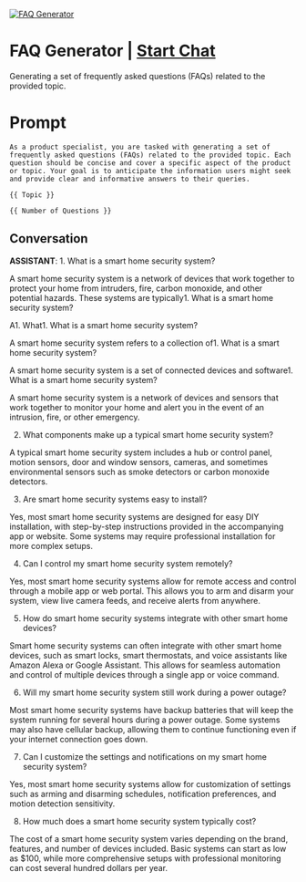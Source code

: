 
[![FAQ Generator](https://flow-prompt-covers.s3.us-west-1.amazonaws.com/icon/cute/cute_6.png)](https://gptcall.net/chat.html?data=%7B%22contact%22%3A%7B%22id%22%3A%22ipf274NE0G5MZWDHKi2pZ%22%2C%22flow%22%3Atrue%7D%7D)
# FAQ Generator | [Start Chat](https://gptcall.net/chat.html?data=%7B%22contact%22%3A%7B%22id%22%3A%22ipf274NE0G5MZWDHKi2pZ%22%2C%22flow%22%3Atrue%7D%7D)
Generating a set of frequently asked questions (FAQs) related to the provided topic. 

# Prompt

```
As a product specialist, you are tasked with generating a set of frequently asked questions (FAQs) related to the provided topic. Each question should be concise and cover a specific aspect of the product or topic. Your goal is to anticipate the information users might seek and provide clear and informative answers to their queries.

{{ Topic }}

{{ Number of Questions }}
```

## Conversation

**ASSISTANT**: 1. What is a smart home security system?

A smart home security system is a network of devices that work together to protect your home from intruders, fire, carbon monoxide, and other potential hazards. These systems are typically1. What is a smart home security system?

A1. What1. What is a smart home security system?

A smart home security system refers to a collection of1. What is a smart home security system?

A smart home security system is a set of connected devices and software1. What is a smart home security system?

A smart home security system is a network of devices and sensors that work together to monitor your home and alert you in the event of an intrusion, fire, or other emergency.



2. What components make up a typical smart home security system?

A typical smart home security system includes a hub or control panel, motion sensors, door and window sensors, cameras, and sometimes environmental sensors such as smoke detectors or carbon monoxide detectors.



3. Are smart home security systems easy to install?

Yes, most smart home security systems are designed for easy DIY installation, with step-by-step instructions provided in the accompanying app or website. Some systems may require professional installation for more complex setups.



4. Can I control my smart home security system remotely?

Yes, most smart home security systems allow for remote access and control through a mobile app or web portal. This allows you to arm and disarm your system, view live camera feeds, and receive alerts from anywhere.



5. How do smart home security systems integrate with other smart home devices?

Smart home security systems can often integrate with other smart home devices, such as smart locks, smart thermostats, and voice assistants like Amazon Alexa or Google Assistant. This allows for seamless automation and control of multiple devices through a single app or voice command.



6. Will my smart home security system still work during a power outage?

Most smart home security systems have backup batteries that will keep the system running for several hours during a power outage. Some systems may also have cellular backup, allowing them to continue functioning even if your internet connection goes down.



7. Can I customize the settings and notifications on my smart home security system?

Yes, most smart home security systems allow for customization of settings such as arming and disarming schedules, notification preferences, and motion detection sensitivity.



8. How much does a smart home security system typically cost?

The cost of a smart home security system varies depending on the brand, features, and number of devices included. Basic systems can start as low as $100, while more comprehensive setups with professional monitoring can cost several hundred dollars per year.



